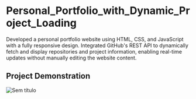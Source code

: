 # Personal_Portfolio_with_Dynamic_Project_Loading
 Developed a personal portfolio website using HTML, CSS, and JavaScript with a fully responsive design. Integrated GitHub's REST API to dynamically fetch and display repositories and project information, enabling real-time updates without manually editing the website content.

## Project Demonstration
![Sem título](https://github.com/user-attachments/assets/aee3e614-e706-4381-9fe1-4702d95201e2)
